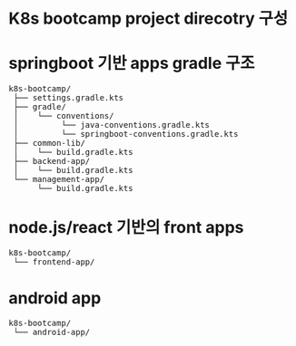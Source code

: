 # K8s bootcamp project direcotry 구성
# springboot 기반 apps gradle 구조
<pre>
k8s-bootcamp/
 ├── settings.gradle.kts
 ├── gradle/
 │    └── conventions/
 │         └── java-conventions.gradle.kts
 │         └── springboot-conventions.gradle.kts
 ├── common-lib/
 │    └── build.gradle.kts
 ├── backend-app/
 │    └── build.gradle.kts
 └── management-app/
      └── build.gradle.kts
</pre>

# node.js/react 기반의 front apps
<pre>
k8s-bootcamp/
 └── frontend-app/
</pre>

# android app 
<pre>
k8s-bootcamp/
 └── android-app/
 </pre>